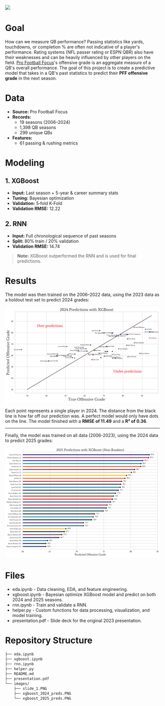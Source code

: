 ![](./images/slide_1.PNG)

# Goal
How can we measure QB performance? Passing statistics like yards, touchdowns, or completion % are often not indicative of a player's performance. Rating systems (NFL passer rating or ESPN QBR) also have their weaknesses and can be heavily influenced by other players on the field. [Pro Football Focus](https://www.pff.com/)'s offensive grade is an aggregate measure of a QB's overall performance. The goal of this project is to create a predictive model that takes in a QB's past statistics to predict their __PFF offensive grade__ in the next season. 

# Data
- **Source:** Pro Football Focus
- **Records:**
  - 19 seasons (2006–2024)
  - 1,398 QB seasons
  - 299 unique QBs
- **Features:**
  - 61 passing & rushing metrics

# Modeling
## 1. XGBoost
- **Input:** Last season + 5-year & career summary stats  
- **Tuning:** Bayesian optimization  
- **Validation:** 5‑fold K‑Fold  
- **Validation RMSE:** 12.22

## 2. RNN
- **Input:** Full chronological sequence of past seasons  
- **Split:** 80% train / 20% validation  
- **Validation RMSE:** 14.74

> **Note:** XGBoost outperformed the RNN and is used for final predictions.

# Results
The model was then trained on the 2006–2022 data, using the 2023 data as a holdout test set to predict 2024 grades:

![2024 Predictions](images/xgboost_2024_preds.png)

Each point represents a single player in 2024. The distance from the black line is how far off our prediction was. A perfect model would only have dots on the line. The model finished with a **RMSE of 11.49** and a **R² of 0.36**.

---

Finally, the model was trained on all data (2006-2023), using the 2024 data to predict 2025 grades:

![2025 Predictions](images/xgboost_2025_preds.png)


# Files

- eda.ipynb - Data cleaning, EDA, and feature engineering.
- xgboost.ipynb - Bayesian optimize XGBoost model and predict on both 2024 and 2025 seasons.
- rnn.ipynb - Train and validate a RNN.
- helper.py - Custom functions for data processing, visualization, and model training.
- presentation.pdf - Slide deck for the original 2023 presentation.

# Repository Structure
```
├── eda.ipynb
├── xgboost.ipynb
├── rnn.ipynb
├── helper.py
├── README.md
├── presentation.pdf
└── images/
    ├── slide_1.PNG
    ├── xgboost_2024_preds.PNG
    └── xgboost_2025_preds.PNG
```
